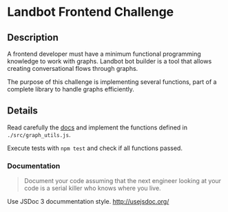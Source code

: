 # Landbot Frontend Challenge

## Description
A frontend developer must have a minimum functional programming knowledge to work with graphs. Landbot bot builder is a tool that allows creating conversational flows through graphs.

The purpose of this challenge is implementing several functions, part of a complete library to handle graphs efficiently.

## Details
Read carefully the [docs](./DOCS.md) and implement the functions defined in `./src/graph_utils.js`.

Execute tests with `npm test` and check if all functions passed.

### Documentation
> Document your code assuming that the next engineer looking at your code is a serial killer who knows where you live.

Use JSDoc 3 docummentation style. http://usejsdoc.org/